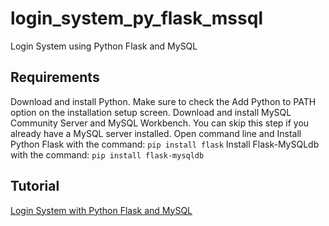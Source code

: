 # login_system_py_flask_mssql
Login System using Python Flask and MySQL

## Requirements
Download and install Python. Make sure to check the Add Python to PATH option on the installation setup screen.
Download and install MySQL Community Server and MySQL Workbench. You can skip this step if you already have a MySQL server installed.
Open command line and Install Python Flask with the command: `pip install flask`
Install Flask-MySQLdb with the command: `pip install flask-mysqldb`

## Tutorial
[Login System with Python Flask and MySQL](https://codeshack.io/login-system-python-flask-mysql/)
